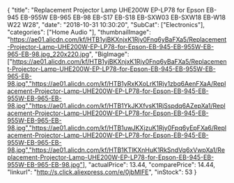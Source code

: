 {
	"title": "Replacement Projector Lamp UHE200W EP-LP78 for Epson EB-945 EB-955W EB-965 EB-98 EB-S17 EB-S18 EB-SXW03 EB-SXW18 EB-W18 W22 W28",
	"date": "2018-10-31 10:30:20",
	"SubCat": ["Electronics"],
	"categories": ["Home Audio "],
	"thumbnailImage": "https://ae01.alicdn.com/kf/HTB1yjBKXnjxK1Rjy0Fnq6yBaFXa5/Replacement-Projector-Lamp-UHE200W-EP-LP78-for-Epson-EB-945-EB-955W-EB-965-EB-98.jpg_220x220.jpg",
	"BigImage": ["https://ae01.alicdn.com/kf/HTB1yjBKXnjxK1Rjy0Fnq6yBaFXa5/Replacement-Projector-Lamp-UHE200W-EP-LP78-for-Epson-EB-945-EB-955W-EB-965-EB-98.jpg","https://ae01.alicdn.com/kf/HTB1yRxKXoLrK1Rjy1zbq6AenFXaA/Replacement-Projector-Lamp-UHE200W-EP-LP78-for-Epson-EB-945-EB-955W-EB-965-EB-98.jpg","https://ae01.alicdn.com/kf/HTB1YkJKXfvsK1RjSspdq6AZepXa1/Replacement-Projector-Lamp-UHE200W-EP-LP78-for-Epson-EB-945-EB-955W-EB-965-EB-98.jpg","https://ae01.alicdn.com/kf/HTB1uwJKXjzuK1Rjy0Fpq6yEpFXa6/Replacement-Projector-Lamp-UHE200W-EP-LP78-for-Epson-EB-945-EB-955W-EB-965-EB-98.jpg","https://ae01.alicdn.com/kf/HTB1KTlKXnHuK1RkSndVq6xVwpXa1/Replacement-Projector-Lamp-UHE200W-EP-LP78-for-Epson-EB-945-EB-955W-EB-965-EB-98.jpg"],
	"actualPrice": 13.44,
	"comparePrice": 14.44,
	"linkurl": "http://s.click.aliexpress.com/e/0jbMlFE",
	"inStock": 53
}
